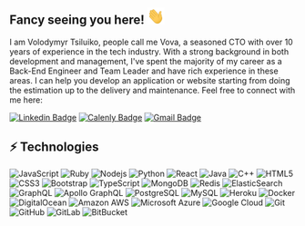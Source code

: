 ## Fancy seeing you here! <img src="https://github.com/ptiforka/ptiforka/blob/main/wave.gif" width="30">

I am Volodymyr Tsiluiko, people call me Vova, a seasoned CTO with over 10 years of experience in the tech industry. 
With a strong background in both development and management, I've spent the majority of my career as a Back-End Engineer and Team Leader and have rich experience in these areas.
I can help you develop an application or website starting from doing the estimation up to the delivery and maintenance.
Feel free to connect with me here:

[![Linkedin Badge](https://img.shields.io/badge/-Vova_Tsiluko-blue?style=flat-square&logo=Linkedin&logoColor=white&link=https://www.linkedin.com/in/volodymyr-tsiluiko/)](https://www.linkedin.com/in/volodymyr-tsiluiko/)
[![Calenly Badge](https://img.shields.io/badge/-Book_A_Call-03a57a?style=flat-square&labelColor=000000&logo=Calendly&logoColor=blue&link=https://calendly.com/itresistance-vova/30min
)](https://calendly.com/itresistance-vova/30min)
[![Gmail Badge](https://img.shields.io/badge/-vova@itresistance.com-c14438?style=flat-square&logo=Gmail&logoColor=white&link=mailto:vova@itresistance.com)](mailto:vova@itresistance.com)

## ⚡ Technologies

![JavaScript](https://img.shields.io/badge/-JavaScript-black?style=flat-square&logo=javascript)
![Ruby](https://img.shields.io/badge/-Ruby-red?style=flat-square&logo=ruby)
![Nodejs](https://img.shields.io/badge/-Nodejs-black?style=flat-square&logo=Node.js)
![Python](https://img.shields.io/badge/-Python-black?style=flat-square&logo=Python)
![React](https://img.shields.io/badge/-React-black?style=flat-square&logo=react)
![Java](https://img.shields.io/badge/-java-E34A86?style=flat-square&logo=java)
![C++](https://img.shields.io/badge/-C++-00599C?style=flat-square&logo=c)
![HTML5](https://img.shields.io/badge/-HTML5-E34F26?style=flat-square&logo=html5&logoColor=white)
![CSS3](https://img.shields.io/badge/-CSS3-1572B6?style=flat-square&logo=css3)
![Bootstrap](https://img.shields.io/badge/-Bootstrap-563D7C?style=flat-square&logo=bootstrap)
![TypeScript](https://img.shields.io/badge/-TypeScript-007ACC?style=flat-square&logo=typescript)
![MongoDB](https://img.shields.io/badge/-MongoDB-black?style=flat-square&logo=mongodb)
![Redis](https://img.shields.io/badge/-Redis-black?style=flat-square&logo=Redis)
![ElasticSearch](https://img.shields.io/badge/-ElasticSearch-005571?style=flat-square&logo=elasticsearch)
![GraphQL](https://img.shields.io/badge/-GraphQL-E10098?style=flat-square&logo=graphql)
![Apollo GraphQL](https://img.shields.io/badge/-Apollo%20GraphQL-311C87?style=flat-square&logo=apollo-graphql)
![PostgreSQL](https://img.shields.io/badge/-PostgreSQL-336791?style=flat-square&logo=postgresql)
![MySQL](https://img.shields.io/badge/-MySQL-black?style=flat-square&logo=mysql)
![Heroku](https://img.shields.io/badge/-Heroku-430098?style=flat-square&logo=heroku)
![Docker](https://img.shields.io/badge/-Docker-black?style=flat-square&logo=docker)
![DigitalOcean](https://img.shields.io/badge/-Digital%20Ocean-darkblue?style=flat-square&logo=digitalocean)
![Amazon AWS](https://img.shields.io/badge/Amazon%20AWS-232F3E?style=flat-square&logo=amazon-aws)
![Microsoft Azure](https://img.shields.io/badge/Microsoft%20Azure-232F7E?style=flat-square&logo=microsoft-azure)
![Google Cloud](https://img.shields.io/badge/Google%20Cloud-black?style=flat-square&logo=google-cloud)
![Git](https://img.shields.io/badge/-Git-black?style=flat-square&logo=git)
![GitHub](https://img.shields.io/badge/-GitHub-181717?style=flat-square&logo=github)
![GitLab](https://img.shields.io/badge/-GitLab-FCA121?style=flat-square&logo=gitlab)
![BitBucket](https://img.shields.io/badge/-BitBucket-darkblue?style=flat-square&logo=bitbucket)
